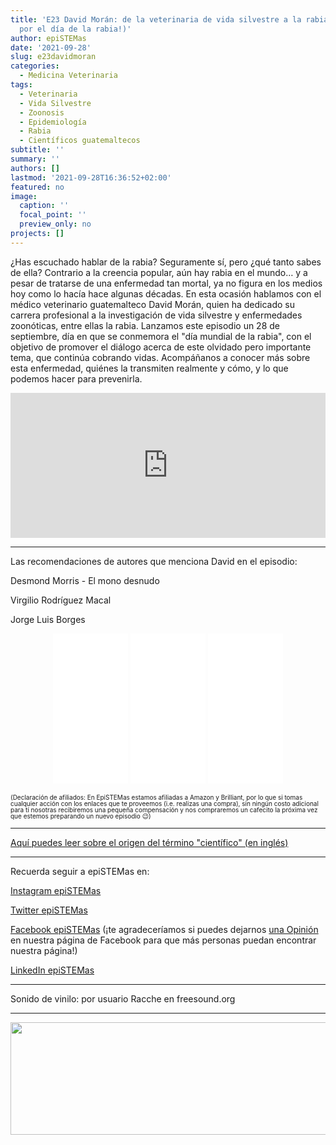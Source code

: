 ```yaml
---
title: 'E23 David Morán: de la veterinaria de vida silvestre a la rabia (¡especial
  por el día de la rabia!)'
author: epiSTEMas
date: '2021-09-28'
slug: e23davidmoran
categories:
  - Medicina Veterinaria
tags:
  - Veterinaria
  - Vida Silvestre
  - Zoonosis
  - Epidemiología
  - Rabia
  - Científicos guatemaltecos
subtitle: ''
summary: ''
authors: []
lastmod: '2021-09-28T16:36:52+02:00'
featured: no
image:
  caption: ''
  focal_point: ''
  preview_only: no
projects: []
---
```


¿Has escuchado hablar de la rabia? Seguramente sí, pero ¿qué tanto sabes de ella? Contrario a la creencia popular, aún hay rabia en el mundo… y a pesar de tratarse de una enfermedad tan mortal, ya no figura en los medios hoy como lo hacía hace algunas décadas. En esta ocasión hablamos con el médico veterinario guatemalteco David Morán, quien ha dedicado su carrera profesional a la investigación de vida silvestre y enfermedades zoonóticas, entre ellas la rabia. Lanzamos este episodio un 28 de septiembre, día en que se conmemora el "día mundial de la rabia", con el objetivo de promover el diálogo acerca de este olvidado pero importante tema, que continúa cobrando vidas. Acompáñanos a conocer más sobre esta enfermedad, quiénes la transmiten realmente y cómo, y lo que podemos hacer para prevenirla.


<iframe src="https://open.spotify.com/embed/episode/6zohdDjkZXzUZXdQ4QzSgx" width="100%" height="232" frameBorder="0" allowtransparency="true" allow="encrypted-media"></iframe>


- - - - -


Las recomendaciones de autores que menciona David en el episodio:


Desmond Morris - El mono desnudo  


Virgilio Rodríguez Macal  


Jorge Luis Borges  


<center>
<iframe sandbox="allow-popups allow-scripts allow-modals allow-forms allow-same-origin" style="width:120px;height:240px;" marginwidth="0" marginheight="0" scrolling="no" frameborder="0" src="//ws-na.amazon-adsystem.com/widgets/q?ServiceVersion=20070822&OneJS=1&Operation=GetAdHtml&MarketPlace=US&source=ss&ref=as_ss_li_til&ad_type=product_link&tracking_id=braeunerd04-20&language=en_US&marketplace=amazon&region=US&placement=B0947FH2NM&asins=B0947FH2NM&linkId=bbf9b8a8310403609c6e366c3353dd46&show_border=true&link_opens_in_new_window=true"></iframe>

<iframe sandbox="allow-popups allow-scripts allow-modals allow-forms allow-same-origin" style="width:120px;height:240px;" marginwidth="0" marginheight="0" scrolling="no" frameborder="0" src="//ws-na.amazon-adsystem.com/widgets/q?ServiceVersion=20070822&OneJS=1&Operation=GetAdHtml&MarketPlace=US&source=ss&ref=as_ss_li_til&ad_type=product_link&tracking_id=braeunerd04-20&language=en_US&marketplace=amazon&region=US&placement=B07WFV2WVJ&asins=B07WFV2WVJ&linkId=71e2f932e01d3e1740c62e4fcb50ffbe&show_border=true&link_opens_in_new_window=true"></iframe>

<iframe sandbox="allow-popups allow-scripts allow-modals allow-forms allow-same-origin" style="width:120px;height:240px;" marginwidth="0" marginheight="0" scrolling="no" frameborder="0" src="//ws-na.amazon-adsystem.com/widgets/q?ServiceVersion=20070822&OneJS=1&Operation=GetAdHtml&MarketPlace=US&source=ss&ref=as_ss_li_til&ad_type=product_link&tracking_id=braeunerd04-20&language=en_US&marketplace=amazon&region=US&placement=0307950948&asins=0307950948&linkId=650122d67bde7c8f7ede0a4b988886dd&show_border=true&link_opens_in_new_window=true"></iframe>
</center>

<font size = 1.5> <p style = "line-height:1"> 
(Declaración de afiliados: En EpiSTEMas estamos afiliadas a Amazon y Brilliant, por lo que si tomas cualquier acción con los enlaces que te proveemos (i.e. realizas una compra), sin ningún costo adicional para tí nosotras recibiremos una pequeña compensación y nos compraremos un cafecito la próxima vez que estemos preparando un nuevo episodio 😉) 
</font> </p>


- - - - -

[Aquí puedes leer sobre el origen del término "científico" (en inglés)](https://www.tandfonline.com/doi/pdf/10.1080/00033796200202722)

- - - - -

Recuerda seguir a epiSTEMas en:

[Instagram epiSTEMas](https://www.instagram.com/epistemas/)  

[Twitter epiSTEMas](https://twitter.com/epiSTEMas_Pod)

[Facebook epiSTEMas](https://www.facebook.com/epiSTEMasPod) (¡te agradeceríamos si puedes dejarnos [una Opinión](https://www.facebook.com/epiSTEMasPod/reviews/) en nuestra página de Facebook para que más personas puedan encontrar nuestra página!)

[LinkedIn epiSTEMas](https://www.linkedin.com/company/epistemas-podcast/)


- - - - -

Sonido de vinilo: por usuario Racche en freesound.org

- - - - -


<a href="https://blinkist.o6eiov.net/c/2994553/815678/10732?subId1=EpiSTEMas&u=http%3A%2F%2Fwww.blinkist.com%3Firclickid%3D%7Bclickid%7D%26utm_medium%3Dpaid%26utm_campaign%3D%7Birpid%7D%26utm_source%3DImpact%26utm_term%3D%7Biradname%7D%26utm_content%3D%7Bircid%7D" target="_top" id="815678"><img src="//a.impactradius-go.com/display-ad/10732-815678" border="0" alt="" width="1456" height="180"/></a><img height="0" width="0" src="https://imp.pxf.io/i/2994553/815678/10732?subId1=EpiSTEMas" style="position:absolute;visibility:hidden;" border="0" />